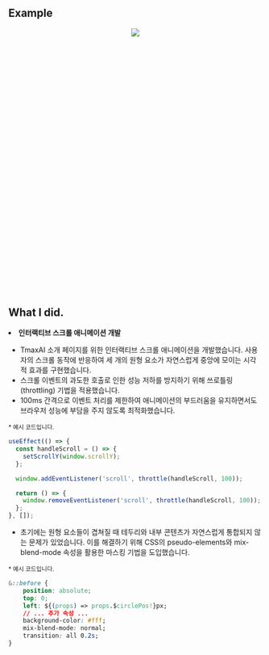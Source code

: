 <h2>Example</h2>

<div style="display: flex; justify-content: center; height: 500px">
<img src="https://velog.velcdn.com/images/flip_404/post/114db737-2bd4-4abb-b250-9f7baaf6817b/image.gif" style=" object-fit:contain;">
</div>

<h2 style="margin-top: 50px;">What I did.</h2>
<li><strong>인터랙티브 스크롤 애니메이션 개발</strong></li>

- TmaxAI 소개 페이지를 위한 인터랙티브 스크롤 애니메이션을 개발했습니다. 사용자의 스크롤 동작에 반응하여 세 개의 원형 요소가 자연스럽게 중앙에 모이는 시각적 효과를 구현했습니다.
- 스크롤 이벤트의 과도한 호출로 인한 성능 저하를 방지하기 위해 쓰로틀링(throttling) 기법을 적용했습니다.
- 100ms 간격으로 이벤트 처리를 제한하여 애니메이션의 부드러움을 유지하면서도 브라우저 성능에 부담을 주지 않도록 최적화했습니다.

<small>\* 예시 코드입니다.</small>

```javascript
useEffect(() => {
  const handleScroll = () => {
    setScrollY(window.scrollY);
  };

  window.addEventListener('scroll', throttle(handleScroll, 100));

  return () => {
    window.removeEventListener('scroll', throttle(handleScroll, 100));
  };
}, []);
```

- 초기에는 원형 요소들이 겹쳐질 때 테두리와 내부 콘텐츠가 자연스럽게 통합되지 않는 문제가 있었습니다. 이를 해결하기 위해 CSS의 pseudo-elements와 mix-blend-mode 속성을 활용한 마스킹 기법을 도입했습니다.

<small>\* 예시 코드입니다.</small>

```css
&::before {
    position: absolute;
    top: 0;
    left: ${(props) => props.$circlePos!}px;
    // ... 추가 속성 ...
    background-color: #fff;
    mix-blend-mode: normal;
    transition: all 0.2s;
}

```
